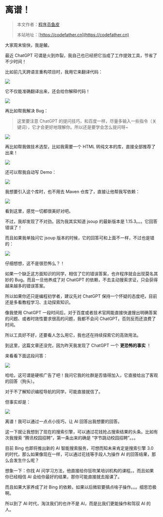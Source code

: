# 离谱！

> 本文作者：[程序员鱼皮](https://yuyuanweb.feishu.cn/wiki/Abldw5WkjidySxkKxU2cQdAtnah)
>
> 本站地址：[https://codefather.cn](https://codefather.cn)

大家周末愉快，我是鲏。

最近 ChatGPT 可谓是火到炸裂，我自己也已经把它当成了工作提效工具，节省了不少时间！

比如前几天跨语言重构项目时，我用它来翻译代码：

![](https://pic.yupi.icu/5563/202311091235753.png)

它不仅能准确翻译出来，还会给你解释代码！

![](https://pic.yupi.icu/5563/202311091235841.png)

再比如帮我解决 Bug：

> 这里要注意 ChatGPT 的提问技巧，和百度一样，尽量多输入一些指令（关键词），它才会更好地理解你。所以还是要学会怎么提问呀~

![](https://pic.yupi.icu/5563/202311091235862.png)

再比如帮我做技术选型，比如我需要一个 HTML 转纯文本的库，直接全部推荐了出来！

![](https://pic.yupi.icu/5563/202311091235828.png)

还可以帮我自动写 Demo：

![](https://pic.yupi.icu/5563/202311091235774.png)

我想要引入这个库时，也不用去 Maven 仓库了，直接让他帮我写依赖：

![](https://pic.yupi.icu/5563/202311091235767.png)

看到这里，感觉一切都很美好对吧。

不过，我却发现了不对劲。因为我其实知道 jsoup 的最新版本是 1.15.3。。。它回答错误了！

而且如果我单独问它 jsoup 版本的时候，它的回答可和上面不一样，不过也是错的：

![](https://pic.yupi.icu/5563/202311091235339.png)

仔细想想，这不是很恐怖么？！

如果一个缺乏这方面知识的同学，相信了它的错误答案，也许程序就会出现莫名其妙的 Bug。而且一旦他养成了对 ChatGPT 的依赖，不去主动搜索求证，只会获得越来越多的错误答案。

所以如果你还只是编程初学者，建议先对 ChatGPT 保持一个怀疑的态度吧，目前还是多看教程学习、主动探索知识。

像我使用 ChatGPT 一段时间后，对于百度或者技术官网能直接快速搜出明确答案的问题、或者时效性要求很高的问题，我都不会问 ChatGPT，否则反而还浪费了时间。

所以工具好不好，还要看人怎么用它，我也还在持续探索它的高效用法。

到这里，这篇文章还没完，因为昨天我发现了 ChatGPT 一个 **更恐怖的事实** ！

来看看下面这段问答：

![](https://pic.yupi.icu/5563/202311091235365.png)

哈哈，这可谓是硬核广告了吧！我问它我的社群是否值得加入，它直接给出了客观的回答（狗头）。

对于不了解知识编程导航的同学，可能直接就信了。

但事实却是：

![](https://pic.yupi.icu/5563/202311091235409.png)

离谱！我可以通过一点点小技巧，让 AI 回答出我想要的回答。

这一下就让我想到了现在的搜索引擎，可以通过花钱抢占搜索结果的头条。比如有次我搜索 “腾讯校园招聘”，第一条出来的确是 “字节跳动校园招聘”。。。

目前 Bing 也即将推出新的 AI 智能搜索服务，可想而知未来肯定是搜索引擎 3.0 的时代，那么如果像现在一样，可以通过花钱等手段人为操作 AI 的回答结果，那么会发生什么呢？

想象一下：你找 AI 问学习方法，他直接给你狂吹某培训机构的课程。。而且如果你已经相信 AI 会给你最好的结果，那你可能直接就去报课了。

而且如果大家养成了对 Bing 的依赖，如果以后微软要搞点啥子操作。。。细思恐极啊。

所以到了 AI 时代，淘汰我们的也许不是 AI，而是比我们更能操作和驾驭 AI 的人。